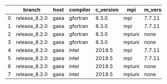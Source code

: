 |    | branch        | host   | compiler   | c_version   | mpi    | m_version   | o_g   | os     | build   |   u_pass |   u_fail |   s_pass |   s_fail |   e_pass |   e_fail |   nuopc_pass |   nuopc_fail | artifacts_hash                                                                                             | modified            |
|----|---------------|--------|------------|-------------|--------|-------------|-------|--------|---------|----------|----------|----------|----------|----------|----------|--------------|--------------|------------------------------------------------------------------------------------------------------------|---------------------|
|  0 | release_8.2.0 | gaea   | gfortran   | 8.3.0       | mpi    | 7.7.11      | O     | Unicos | Fail    |     8925 |        1 |       49 |        0 |       80 |        0 |           47 |            3 | [artifacts](https://github.com/esmf-org/esmf-test-artifacts/tree/b717fad0aa7ac1510008c97190d4165bbb138376) | 03/02/2022_19:31:53 |
|  1 | release_8.2.0 | gaea   | gfortran   | 8.3.0       | mpi    | 7.7.11      | g     | Unicos | Fail    |     8925 |        1 |       49 |        0 |       80 |        0 |           47 |            3 | [artifacts](https://github.com/esmf-org/esmf-test-artifacts/tree/e8af3e69d3d367b789c9422c957c2cb5d9e2bed9) | 03/02/2022_19:31:53 |
|  2 | release_8.2.0 | gaea   | gfortran   | 8.3.0       | mpiuni | none        | O     | Unicos | Fail    |     7418 |        0 |        8 |        0 |       43 |        0 |            0 |           50 | [artifacts](https://github.com/esmf-org/esmf-test-artifacts/tree/3a84ac4bb0d660827ca15b38d495cf542b789cd4) | 03/02/2022_19:31:53 |
|  3 | release_8.2.0 | gaea   | gfortran   | 8.3.0       | mpiuni | none        | g     | Unicos | Fail    |     7418 |        0 |        8 |        0 |       43 |        0 |            0 |           50 | [artifacts](https://github.com/esmf-org/esmf-test-artifacts/tree/70cc3f03aa2c77e69ac3dee841a42b53af05b07e) | 03/02/2022_19:31:53 |
|  4 | release_8.2.0 | gaea   | intel      | 2019.5      | mpi    | 7.7.11      | O     | Unicos | Fail    |     8911 |       15 |       49 |        0 |       80 |        0 |           47 |            3 | [artifacts](https://github.com/esmf-org/esmf-test-artifacts/tree/2041769335473fe747e300eed9f900bdc5584396) | 03/02/2022_19:31:53 |
|  5 | release_8.2.0 | gaea   | intel      | 2019.5      | mpi    | 7.7.11      | g     | Unicos | Fail    |     8911 |       15 |       49 |        0 |       80 |        0 |           47 |            3 | [artifacts](https://github.com/esmf-org/esmf-test-artifacts/tree/173653cf5589770d25f4a0285638be52fbe6cc28) | 03/02/2022_19:31:53 |
|  6 | release_8.2.0 | gaea   | intel      | 2019.5      | mpiuni | none        | O     | Unicos | Fail    |     7403 |       15 |        8 |        0 |       43 |        0 |            0 |           50 | [artifacts](https://github.com/esmf-org/esmf-test-artifacts/tree/ba5db525298999d2cdaa606d6ff912e9561e5faa) | 03/02/2022_19:31:53 |
|  7 | release_8.2.0 | gaea   | intel      | 2019.5      | mpiuni | none        | g     | Unicos | Fail    |     7403 |       15 |        8 |        0 |       43 |        0 |            0 |           50 | [artifacts](https://github.com/esmf-org/esmf-test-artifacts/tree/eb5df387b121fef4a12606ffe349dc461578da6e) | 03/02/2022_19:31:53 |